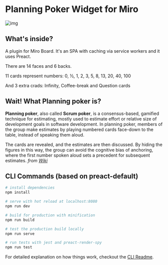 # Planning Poker Widget for Miro

![img](https://repository-images.githubusercontent.com/221273648/47699c80-12ac-11ea-8ffb-072183c1cc47)

## What's inside?

A plugin for Miro Board. It's an SPA with caching via service workers and it uses Preact. 

There are 14 faces and 6 backs.

11 cards represent numbers: 0, ½, 1, 2, 3, 5, 8, 13, 20, 40, 100

And 3 extra crads: Infinity, Coffee-break and Question cards

## Wait! What Planning poker is?

**Planning poker**, also called **Scrum poker**, is a consensus-based, gamified technique for estimating, mostly used to estimate effort or relative size of development goals in software development. In planning poker, members of the group make estimates by playing numbered cards face-down to the table, instead of speaking them aloud. 

The cards are revealed, and the estimates are then discussed. By hiding the figures in this way, the group can avoid the cognitive bias of anchoring, where the first number spoken aloud sets a precedent for subsequent estimates. _from [Wiki](https://en.wikipedia.org/wiki/Planning_poker)_


## CLI Commands (based on preact-default)

```bash
# install dependencies
npm install

# serve with hot reload at localhost:8080
npm run dev

# build for production with minification
npm run build

# test the production build locally
npm run serve

# run tests with jest and preact-render-spy
npm run test
```

For detailed explanation on how things work, checkout the [CLI Readme](https://github.com/developit/preact-cli/blob/master/README.md).
